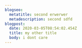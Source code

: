```yaml
---
blogseo:
  metatitle: second erwerwer
  metadescription: second sdfd
blogpost:
  date: 2020-03-05T08:54:02.454Z
  title: my other title
  body: i dont care
---
```

